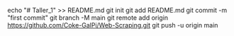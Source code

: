 echo "# Taller_1" >> README.md
git init
git add README.md
git commit -m "first commit"
git branch -M main
git remote add origin https://github.com/Coke-GalPi/Web-Scraping.git
git push -u origin main
